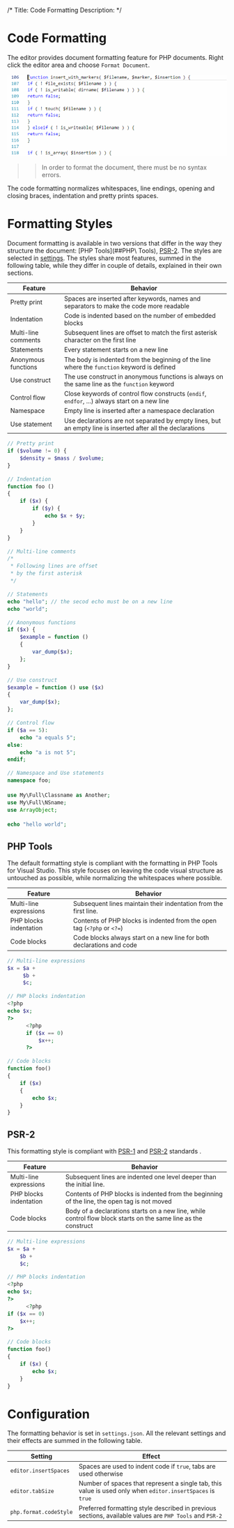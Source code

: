 /*
Title: Code Formatting
Description: 
*/

# Code Formatting

The editor provides document formatting feature for PHP documents. Right click the editor area and choose `Format Document`.

![PHP document format](../imgs/format-document.gif)

>> In order to format the document, there must be no syntax errors.

The code formatting normalizes whitespaces, line endings, opening and closing braces, indentation and pretty prints spaces.

# Formatting Styles

Document formatting is available in two versions that differ in the way they structure the document: [PHP Tools](##PHP\ Tools), [PSR-2](##PSR-2). The styles are selected in [settings](#Configuration). The styles share most features, summed in the following table, while they differ in couple of details, explained in their own sections.

Feature | Behavior
--- | ---
Pretty print | Spaces are inserted after keywords, names and separators to make the code more readable
Indentation | Code is indented based on the number of embedded blocks
Multi-line comments | Subsequent lines are offset to match the first asterisk character on the first line
Statements | Every statement starts on a new line
Anonymous functions | The body is indented from the beginning of the line where the `function` keyword is defined
Use construct | The use construct in anonymous functions is always on the same line as the `function` keyword
Control flow | Close keywords of control flow constructs (`endif`, `endfor`, ...) always start on a new line
Namespace | Empty line is inserted after a namespace declaration
Use statement | Use declarations are not separated by empty lines, but an empty line is inserted after all the declarations

```php
// Pretty print
if ($volume != 0) {
    $density = $mass / $volume;
}
```

```php
// Indentation
function foo ()
{
    if ($x) {
        if ($y) {
            echo $x + $y;
        }
    }
}
```

```php
// Multi-line comments
/* 
 * Following lines are offset
 * by the first asterisk
 */
```

```php
// Statements
echo "hello"; // the secod echo must be on a new line
echo "world";
```

```php
// Anonymous functions
if ($x) {
    $example = function ()
    {
        var_dump($x);
    };
}
```

```php
// Use construct
$example = function () use ($x) 
{
    var_dump($x);
};
```

```php
// Control flow
if ($a == 5):
    echo "a equals 5";
else:
    echo "a is not 5";
endif;
```

```php
// Namespace and Use statements
namespace foo;

use My\Full\Classname as Another;
use My\Full\NSname;
use ArrayObject;

echo "hello world";
```

## PHP Tools

The default formatting style is compliant with the formatting in PHP Tools for Visual Studio. This style focuses on leaving the code visual structure as untouched as possible, while normalizing the whitespaces where possible.

Feature | Behavior
--- | ---
Multi-line expressions | Subsequent lines maintain their indentation from the first line.
PHP blocks indentation | Contents of PHP blocks is indented from the open tag (`<?php` or `<?=`)
Code blocks | Code blocks always start on a new line for both declarations and code

```php
// Multi-line expressions
$x = $a +
     $b +
     $c;
```

```php
// PHP blocks indentation
<?php 
echo $x;
?>
      <?php
      if ($x == 0)
          $x++;
      ?>
```

```php
// Code blocks
function foo()
{
    if ($x)
    {
        echo $x;
    }
}
```

## PSR-2

This formatting style is compliant with [PSR-1](https://www.php-fig.org/psr/psr-1/) and [PSR-2](https://www.php-fig.org/psr/psr-2/) standards .

Feature | Behavior
--- | ---
Multi-line expressions | Subsequent lines are indented one level deeper than the initial line.
PHP blocks indentation | Contents of PHP blocks is indented from the beginning of the line, the open tag is not moved
Code blocks | Body of a declarations starts on a new line, while control flow block starts on the same line as the construct

```php
// Multi-line expressions
$x = $a +
    $b +
    $c;
```

```php
// PHP blocks indentation
<?php 
echo $x;
?>
      <?php
if ($x == 0)
    $x++;
?>
```

```php
// Code blocks
function foo()
{
    if ($x) {
        echo $x;
    }
}
```

# Configuration

The formatting behavior is set in `settings.json`. All the relevant settings and their effects are summed in the following table.

Setting | Effect
--- | ---
`editor.insertSpaces` | Spaces are used to indent code if `true`, tabs are used otherwise
`editor.tabSize` | Number of spaces that represent a single tab, this value is used only when `editor.insertSpaces` is `true`
`php.format.codeStyle` | Preferred formatting style described in previous sections, available values are `PHP Tools` and `PSR-2`
